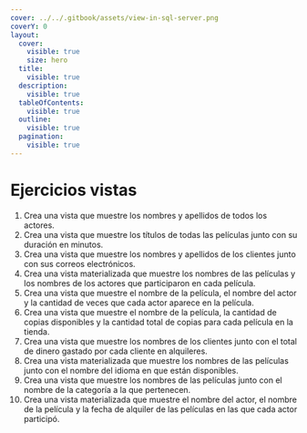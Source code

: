 ```yaml
---
cover: ../../.gitbook/assets/view-in-sql-server.png
coverY: 0
layout:
  cover:
    visible: true
    size: hero
  title:
    visible: true
  description:
    visible: true
  tableOfContents:
    visible: true
  outline:
    visible: true
  pagination:
    visible: true
---
```


# Ejercicios vistas

1. Crea una vista que muestre los nombres y apellidos de todos los actores.
2. Crea una vista que muestre los títulos de todas las películas junto con su duración en minutos.
3. Crea una vista que muestre los nombres y apellidos de los clientes junto con sus correos electrónicos.
4. Crea una vista  materializada que muestre los nombres de las películas y los nombres de los actores que participaron en cada película.
5. Crea una vista que muestre el nombre de la película, el nombre del actor y la cantidad de veces que cada actor aparece en la película.
6. Crea una vista que muestre el nombre de la película, la cantidad de copias disponibles y la cantidad total de copias para cada película en la tienda.
7. Crea una vista que muestre los nombres de los clientes junto con el total de dinero gastado por cada cliente en alquileres.
8. Crea una vista materializada que muestre los nombres de las películas junto con el nombre del idioma en que están disponibles.
9. Crea una vista que muestre los nombres de las películas junto con el nombre de la categoría a la que pertenecen.
10. Crea una vista materializada que muestre el nombre del actor, el nombre de la película y la fecha de alquiler de las películas en las que cada actor participó.
